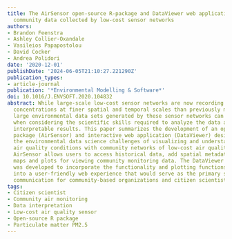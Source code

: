 ```yaml
---
title: The AirSensor open-source R-package and DataViewer web application for interpreting
  community data collected by low-cost sensor networks
authors:
- Brandon Feenstra
- Ashley Collier-Oxandale
- Vasileios Papapostolou
- David Cocker
- Andrea Polidori
date: '2020-12-01'
publishDate: '2024-06-05T21:10:27.221290Z'
publication_types:
- article-journal
publication: '*Environmental Modelling & Software*'
doi: 10.1016/J.ENVSOFT.2020.104832
abstract: While large-scale low-cost sensor networks are now recording air pollutant
  concentrations at finer spatial and temporal scales than previously measured, the
  large environmental data sets generated by these sensor networks can become overwhelming
  when considering the scientific skills required to analyze the data and generate
  interpretable results. This paper summarizes the development of an open-source R
  package (AirSensor) and interactive web application (DataViewer) designed to address
  the environmental data science challenges of visualizing and understanding local
  air quality conditions with community networks of low-cost air quality sensors.
  AirSensor allows users to access historical data, add spatial metadata, and create
  maps and plots for viewing community monitoring data. The DataViewer application
  was developed to incorporate the functionality and plotting functions of the R package
  into a user-friendly web experience that would serve as the primary source for data
  communication for community-based organizations and citizen scientists.
tags:
- Citizen scientist
- Community air monitoring
- Data interpretation
- Low-cost air quality sensor
- Open-source R package
- Particulate matter PM2.5
---
```

